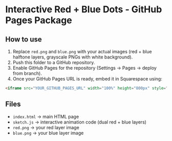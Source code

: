 
# Interactive Red + Blue Dots - GitHub Pages Package

## How to use

1. Replace `red.png` and `blue.png` with your actual images (red + blue halftone layers, grayscale PNGs with white background).
2. Push this folder to a GitHub repository.
3. Enable GitHub Pages for the repository (Settings → Pages → deploy from branch).
4. Once your GitHub Pages URL is ready, embed it in Squarespace using:

```html
<iframe src="YOUR_GITHUB_PAGES_URL" width="100%" height="800px" style="border:none;"></iframe>
```

## Files

- `index.html` → main HTML page
- `sketch.js` → interactive animation code (dual red + blue layers)
- `red.png` → your red layer image
- `blue.png` → your blue layer image
